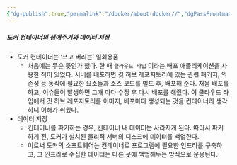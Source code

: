 ```yaml
---
{"dg-publish":true,"permalink":"/docker/about-docker//","dgPassFrontmatter":true}
---
```


##### 도커 컨테이너의 생애주기와 데이터 저장

-   도커 컨테이너는 ‘쓰고 버리는’ 일회용품
    -   처음에는 무슨 뜻인가 했다. 한 때 `클라우드 타입` 이라는 배포 애플리케이션을 사용한 적이 있었다. 서버를 배포하면 깃 허브 레포지토리에 있는 관련 패키지, 의존성 등 동작에 필요한 요소들과 소스 코드를 빌드 후, 배포해 준다. 처음 배포를 하고, 이슈들이 발생하면 그때 마다 수정 후 다시 배포를 해줬다. 이 클라우드 타입에서 깃 허브 레포지토리를 이미지, 배포마다 생성되는 것을 컨테이너라 생각하니 이해가 쉬웠다.
-   데이터 저장
    -   컨테이너를 파기하는 경우, 컨테이너 내 데이터는 사라지게 된다. 따라서 파기 하기 전, 도커가 설치된 물리적 서버의 디스크에 데이터를 백업한다.
    -   이로써 도커의 소프트웨어는 컨테이너로 프로그램에 필요한 인프라를 구축하고, 그 인프라로 수집한 데이터는 다른 곳에 백업해두는 방식으로 운용된다.
